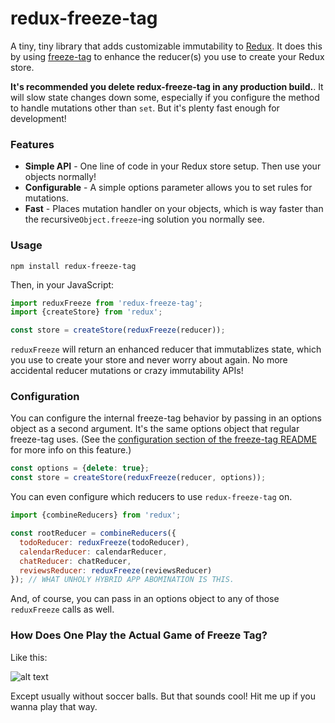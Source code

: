 # redux-freeze-tag

A tiny, tiny library that adds customizable immutability to [Redux][Redux]. It does this by using [freeze-tag][freeze-tag] to enhance the reducer(s) you use to create your Redux store.

**It's recommended you delete redux-freeze-tag in any production build.**. It will slow state changes down some, especially if you configure the method to handle mutations other than `set`. But it's plenty fast enough for development!


### Features

* **Simple API** - One line of code in your Redux store setup. Then use your objects normally!
* **Configurable** - A simple options parameter allows you to set rules for mutations.
* **Fast** - Places mutation handler on your objects, which is way faster than the recursive`Object.freeze`-ing solution you normally see.

### Usage

```shell
npm install redux-freeze-tag
```

Then, in your JavaScript:

```javascript
import reduxFreeze from 'redux-freeze-tag';
import {createStore} from 'redux';

const store = createStore(reduxFreeze(reducer));
```

`reduxFreeze` will return an enhanced reducer that immutablizes state, which you use to create your store and never worry about again. No more accidental reducer mutations or crazy immutability APIs!

### Configuration

You can configure the internal freeze-tag behavior by passing in an options object as a second argument. It's the same options object that regular freeze-tag uses. (See the [configuration section of the freeze-tag README][configuration section of the freeze-tag README] for more info on this feature.)

```javascript
const options = {delete: true};
const store = createStore(reduxFreeze(reducer, options));
```

You can even configure which reducers to use `redux-freeze-tag` on.

```javascript
import {combineReducers} from 'redux';

const rootReducer = combineReducers({
  todoReducer: reduxFreeze(todoReducer),
  calendarReducer: calendarReducer,
  chatReducer: chatReducer,
  reviewsReducer: reduxFreeze(reviewsReducer)
}); // WHAT UNHOLY HYBRID APP ABOMINATION IS THIS.
```

And, of course, you can pass in an options object to any of those `reduxFreeze` calls as well.

### How Does One Play the Actual Game of Freeze Tag?

Like this:

![alt text][freeze tag gif]

Except usually without soccer balls. But that sounds cool! Hit me up if you wanna play that way.

[Redux]: https://redux.js.org/
[freeze-tag]: https://github.com/abbreviatedman/freeze-tag
[configuration section of the freeze-tag README]: https://github.com/abbreviatedman/freeze-tag#configuration
[freeze tag gif]: http://www.footy4kids.co.uk/wp-content/uploads/2015/09/freeze.gif "how to play freeze tag?"
